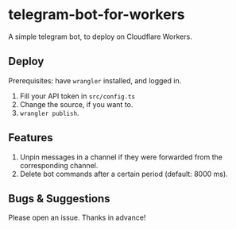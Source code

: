 # telegram-bot-for-workers

A simple telegram bot, to deploy on Cloudflare Workers.

## Deploy

Prerequisites: have `wrangler` installed, and logged in.

1. Fill your API token in `src/config.ts`
2. Change the source, if you want to.
3. `wrangler publish`.

## Features

1. Unpin messages in a channel if they were forwarded from the corresponding channel.
2. Delete bot commands after a certain period (default: 8000 ms).

## Bugs & Suggestions

Please open an issue. Thanks in advance!
